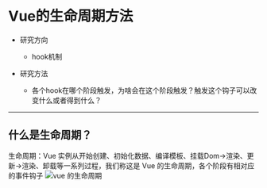# Vue的生命周期方法
* 研究方向
	- hook机制

* 研究方法
	- 各个hook在哪个阶段触发，为啥会在这个阶段触发？触发这个钩子可以改变什么或者得到什么？

******
## 什么是生命周期？

生命周期：Vue 实例从开始创建、初始化数据、编译模板、挂载Dom→渲染、更新→渲染、卸载等一系列过程，我们称这是 Vue 的生命周期，各个阶段有相对应的事件钩子
![vue 的生命周期](https://mmbiz.qpic.cn/mmbiz_png/zPh0erYjkib0gQyklXVPL1DIZyLn6406ZVowt7AhXTNc2Atcall98bDLN13J9QdYqzcgHhCFTXMVsHYK4OgTZNQ/640?wx_fmt=png&tp=webp&wxfrom=5&wx_lazy=1&wx_co=1)


  
